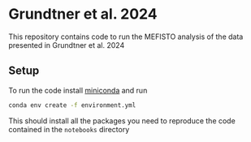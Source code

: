 # Grundtner et al. 2024

This repository contains code to run the MEFISTO analysis of the data presented in Grundtner et al. 2024

## Setup

To run the code install [miniconda](https://docs.anaconda.com/miniconda/) and run
```bash
conda env create -f environment.yml
```
This should install all the packages you need to reproduce the code contained in the `notebooks` directory 
